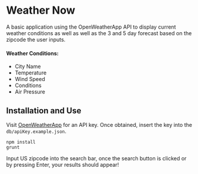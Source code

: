 # Weather Now

A basic application using the OpenWeatherApp API to display current weather conditions as well as well as the 3 and 5 day forecast based on the zipcode the user inputs.<br>
#### Weather Conditions:

* City Name
* Temperature
* Wind Speed
* Conditions
* Air Pressure

## Installation and Use

Visit [OpenWeatherApp](https://openweathermap.org/api) for an API key. Once obtained, insert the key into the ```db/apiKey.example.json```.

```npm install```<br>
```grunt```

Input US zipcode into the search bar, once the search button is clicked or by pressing Enter, your results should appear!
